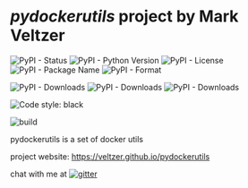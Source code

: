 
# *pydockerutils* project by Mark Veltzer

![PyPI - Status](https://img.shields.io/pypi/status/pydockerutils)
![PyPI - Python Version](https://img.shields.io/pypi/pyversions/pydockerutils)
![PyPI - License](https://img.shields.io/pypi/l/pydockerutils)
![PyPI - Package Name](https://img.shields.io/pypi/v/pydockerutils)
![PyPI - Format](https://img.shields.io/pypi/format/pydockerutils)

![PyPI - Downloads](https://img.shields.io/pypi/dd/pydockerutils)
![PyPI - Downloads](https://img.shields.io/pypi/dw/pydockerutils)
![PyPI - Downloads](https://img.shields.io/pypi/dm/pydockerutils)

![Code style: black](https://img.shields.io/badge/code%20style-black-000000.svg)

![build](https://github.com/veltzer/pydockerutils/workflows/build/badge.svg)

pydockerutils is a set of docker utils

project website: https://veltzer.github.io/pydockerutils

chat with me at [![gitter](https://badges.gitter.im/Join%20Chat.svg)](https://gitter.im/veltzer/mark.veltzer)


